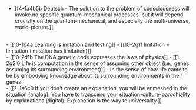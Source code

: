 - [[4-1a4b5b Deutsch - The solution to the problem of consciousness will invoke no specific quantum-mechanical processes, but it will depend crucially on the quantum-mechanical, and especially the multi-universe, world-picture.]]
<br>
- [[10-1b4a Learning is imitation and testing]]
- [[10-2g1f Imitation = limitation (imitation has limitation)]]
<br>
- [[10-2d1b The DNA genetic code expresses the laws of physics]]
- [[1-2g2i0 Life is computation in the sense of assuming other object (i.e., genes assuming its surrounding environment)]]
- In the sense of how life came to be by embodying knowledge about its surrounding environments in their genes
<br>
- [[2-1a6c0 If you don't create an explanation, you will be enmeshed in the situation (analog). You have to transcend your situation-culture-parochiality by explanations (digital). Explanation is the way to universality.]]
